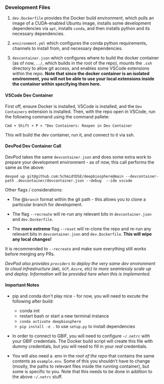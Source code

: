 ### Development Files

1. `dev.Dockerfile` provides the Docker build environment, which pulls an image of a CUDA-enabled Ubuntu image, installs some development dependencies via `apt`, installs `conda`, and then installs python and its necessary dependencies.

2. `environment.yml` which configures the conda python requirements, channels to install from, and necessary dependencies.

3. `devcontainer.json` which configures where to build the docker container (as of now, `../`, which builds in the root of the repo), mounts the `.ssh` directory to allow git access, and enables some VSCode extensions within the repo. **Note that since the docker container is an isolated environment, you will not be able to use your local extensions inside the container within specifying them here.**

#### VSCode Dev Container

First off, ensure Docker is installed, VSCode is installed, and the `Dev Containers` extension is installed. Then, with the repo open in VSCode, run the following command using the command pallete:

`Cmd + Shift + P > "Dev Containers: Reopen in Dev Container`

This will build the dev container, run it, and connect to it via ssh.

#### DevPod Dev Container Call

DevPod takes the same `devcontainer.json` and does some extra work to prepare your development environment - as of now, this call performs the same as the above:

```
devpod up git@github.com:SchmidtDSE/deepbiosphere@main --devcontainer-path .devcontainer/devcontainer.json --debug  --ide vscode
```

Other flags / considerations:

- The @`branch` format within the git path - this allows you to clone a particular branch for development.

- The flag `--recreate` will re-run any relevant bits in `devcontainer.json` and `dev.Dockerfile`.

- The **more extreme** flag `--reset` will re-clone the repo and re-run any relevant bits in `devcontainer.json` and `dev.Dockerfile`. **This will wipe any local changes!**

It is recommended to `--recreate` and make sure everything still works before merging any PRs.

_DevPod also provides `providers` to deploy the very same dev environment to cloud infrastructure (`AWS`, `GCP`, `Azure`, etc) to more seamlessly scale up and deploy. Information will be provided here when this is implemented._

#### Important Notes

- pip and conda don't play nice - for now, you will need to excute the following after build:

  - conda init
  - restart bash or start a new terminal instance
  - `conda activate deepbiosphere`
  - `pip install -e .` to use `setup.py` to install dependencies

- In order to connect to GBIF, you will need to configure `~/.netrc` with your GBIF credentials. The Docker build script will create this file with dummy credentials, but you will need to fill in your _real_ credentials.

- You will also need a .env in the _root of the repo_ that contains the same contents as `example.env`. Some of this you shouldn't have to change (mostly, the paths to relevant files inside the running container), but some is specific to you. Note that this needs to be done in addition to the above `~/.netrc` stuff.
